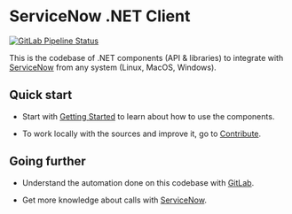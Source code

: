 # ServiceNow .NET Client

[![GitLab Pipeline Status](https://gitlab.com/rabbids-incubator/servicenow-dotnet-client/badges/main/pipeline.svg)](https://gitlab.com/rabbids-incubator/servicenow-dotnet-client/-/pipelines)

This is the codebase of .NET components (API & libraries) to integrate with [ServiceNow](https://www.servicenow.com/) from any system (Linux, MacOS, Windows).

## Quick start

* Start with [Getting Started](./docs/getting-started.md) to learn about how to use the components.

* To work locally with the sources and improve it, go to [Contribute](./docs/contribue.md).

## Going further

* Understand the automation done on this codebase with [GitLab](./docs/gitlab.md).

* Get more knowledge about calls with [ServiceNow](./docs/servicenow.md).
